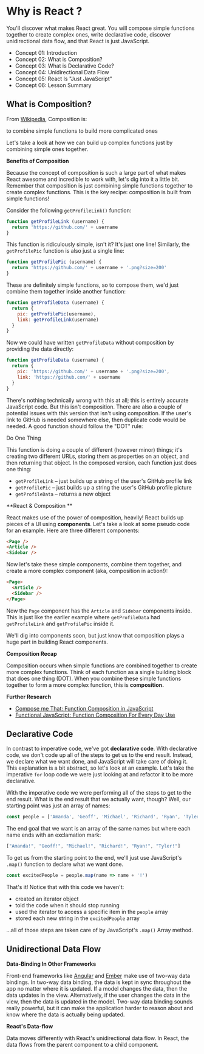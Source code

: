 # Why is React ?
You'll discover what makes React great. You will compose simple functions together to create complex ones, write declarative code, discover unidirectional data flow, and that React is just JavaScript.
- Concept 01: Introduction
- Concept 02: What is Composition?
- Concept 03: What is Declarative Code?
- Concept 04: Unidirectional Data Flow
- Concept 05: React Is "Just JavaScript"
- Concept 06: Lesson Summary

## What is Composition?

From [Wikipedia](https://en.wikipedia.org/wiki/Function_composition_(computer_science)), Composition is:

to combine simple functions to build more complicated ones

Let's take a look at how we can build up complex functions just by combining simple ones together.

**Benefits of Composition**

Because the concept of composition is such a large part of what makes React awesome and incredible to work with, let's dig into it a little bit. Remember that composition is just combining simple functions together to create complex functions. This is the key recipe: composition is built from simple functions!

Consider the following `getProfileLink()` function:

````javascript
function getProfileLink (username) {
  return 'https://github.com/' + username
}
````

This function is ridiculously simple, isn't it? It's just one line! Similarly, the `getProfilePic` function is also just a single line:

````javascript
function getProfilePic (username) {
  return 'https://github.com/' + username + '.png?size=200'
}
````

These are definitely simple functions, so to compose them, we'd just combine them together inside another function:

````javascript
function getProfileData (username) {
  return {
    pic: getProfilePic(username),
    link: getProfileLink(username)
  }
}
````

Now we could have written `getProfileData` without composition by providing the data directly:

````javascript
function getProfileData (username) {
  return {
    pic: 'https://github.com/' + username + '.png?size=200',
    link: 'https://github.com/' + username
  }
}
````

There's nothing technically wrong with this at all; this is entirely accurate JavaScript code. But this isn't composition. There are also a couple of potential issues with this version that isn't using composition. If the user's link to GitHub is needed somewhere else, then duplicate code would be needed. A good function should follow the "DOT" rule:

Do One Thing

This function is doing a couple of different (however minor) things; it's creating two different URLs, storing them as properties on an object, and then returning that object. In the composed version, each function just does one thing:

- `getProfileLink` – just builds up a string of the user's GitHub profile link
- `getProfilePic` – just builds up a string the user's GitHub profile picture
- `getProfileData` – returns a new object

**React & Composition **

React makes use of the power of composition, heavily! React builds up pieces of a UI using **components**. Let's take a look at some pseudo code for an example. Here are three different components:

````html
<Page />
<Article />
<Sidebar />
````

Now let's take these simple components, combine them together, and create a more complex component (aka, composition in action!):

````html
<Page>
  <Article />
  <Sidebar />
</Page>
````

Now the `Page` component has the `Article` and `Sidebar` components inside. This is just like the earlier example where `getProfileData` had `getProfileLink` and `getProfilePic` inside it.

We'll dig into components soon, but just know that composition plays a huge part in building React components.

**Composition Recap**

Composition occurs when simple functions are combined together to create more complex functions. Think of each function as a single building block that does one thing (DOT). When you combine these simple functions together to form a more complex function, this is **composition.**

**Further Research**
- [Compose me That: Function Composition in JavaScript](https://www.linkedin.com/pulse/compose-me-function-composition-javascript-kevin-greene)
- [Functional JavaScript: Function Composition For Every Day Use](https://hackernoon.com/javascript-functional-composition-for-every-day-use-22421ef65a10)


## Declarative Code

In contrast to imperative code, we've got **declarative code**. With declarative code, we don't code up all of the steps to get us to the end result. Instead, we declare what we want done, and JavaScript will take care of doing it. This explanation is a bit abstract, so let's look at an example. Let's take the imperative `for` loop code we were just looking at and refactor it to be more declarative.

With the imperative code we were performing all of the steps to get to the end result. What is the end result that we actually want, though? Well, our starting point was just an array of names:

````javascript
const people = ['Amanda', 'Geoff', 'Michael', 'Richard', 'Ryan', 'Tyler']
````

The end goal that we want is an array of the same names but where each name ends with an exclamation mark:

````javascript
["Amanda!", "Geoff!", "Michael!", "Richard!", "Ryan!", "Tyler!"]
````

To get us from the starting point to the end, we'll just use JavaScript's `.map()` function to declare what we want done.

````javascript
const excitedPeople = people.map(name => name + '!')
````

That's it! Notice that with this code we haven't:

- created an iterator object
- told the code when it should stop running
- used the iterator to access a specific item in the `people` array
- stored each new string in the `excitedPeople` array

…all of those steps are taken care of by JavaScript's `.map()` Array method.

## Unidirectional Data Flow

**Data-Binding In Other Frameworks**

Front-end frameworks like [Angular](https://angular.io/) and [Ember](https://emberjs.com/) make use of two-way data bindings. In two-way data binding, the data is kept in sync throughout the app no matter where it is updated. If a model changes the data, then the data updates in the view. Alternatively, if the user changes the data in the view, then the data is updated in the model. Two-way data binding sounds really powerful, but it can make the application harder to reason about and know where the data is actually being updated.

**React's Data-flow**

Data moves differently with React's unidirectional data flow. In React, the data flows from the parent component to a child component.

